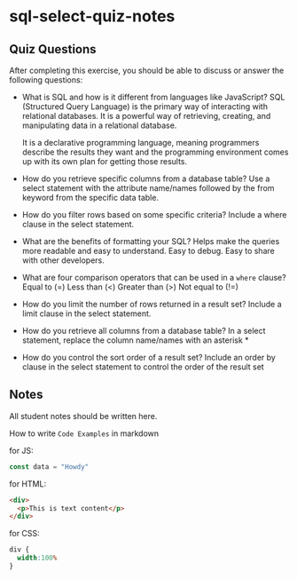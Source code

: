 # sql-select-quiz-notes

## Quiz Questions

After completing this exercise, you should be able to discuss or answer the following questions:

- What is SQL and how is it different from languages like JavaScript?
  SQL (Structured Query Language) is the primary way of interacting with relational databases. It is a powerful way of retrieving, creating, and manipulating data in a relational database.

  It is a declarative programming language, meaning programmers describe the results they want and the programming environment comes up with its own plan for getting those results.

- How do you retrieve specific columns from a database table?
  Use a select statement with the attribute name/names followed by the from keyword from the specific data table.

- How do you filter rows based on some specific criteria?
  Include a where clause in the select statement.

- What are the benefits of formatting your SQL?
  Helps make the queries more readable and easy to understand.
  Easy to debug.
  Easy to share with other developers.

- What are four comparison operators that can be used in a `where` clause?
  Equal to (=)
  Less than (<)
  Greater than (>)
  Not equal to (!=)

- How do you limit the number of rows returned in a result set?
  Include a limit clause in the select statement.

- How do you retrieve all columns from a database table?
  In a select statement, replace the column name/names with an asterisk *

- How do you control the sort order of a result set?
  Include an order by clause in the select statement to control the order of the result set

## Notes

All student notes should be written here.


How to write `Code Examples` in markdown

for JS:
```javascript
const data = "Howdy"
```

for HTML:
```html
<div>
  <p>This is text content</p>
</div>
```

for CSS:
```css
div {
  width:100%
}
```
